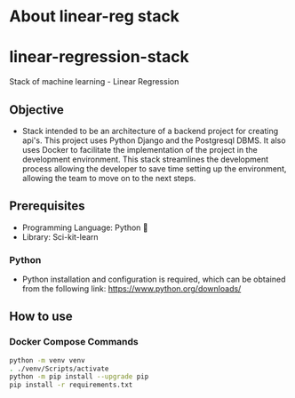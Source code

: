 # About linear-reg stack

# linear-regression-stack
Stack of machine learning - Linear Regression

## Objective
* Stack intended to be an architecture of a backend project for creating api's. This project uses Python Django and the Postgresql DBMS. It also uses Docker to facilitate the implementation of the project in the development environment. This stack streamlines the development process allowing the developer to save time setting up the environment, allowing the team to move on to the next steps.

## Prerequisites
- Programming Language: Python :snake:
- Library: Sci-kit-learn 


### Python
- Python installation and configuration is required, which can be obtained from the following link: https://www.python.org/downloads/



## How to use

### Docker Compose Commands

```bash
python -m venv venv
. ./venv/Scripts/activate
python -m pip install --upgrade pip
pip install -r requirements.txt

  
```


